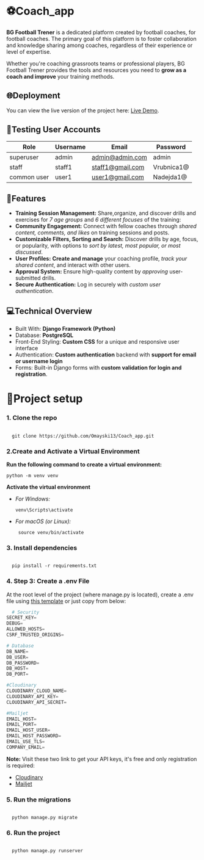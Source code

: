 # ⚽Coach_app

**BG Football Trener** is a dedicated platform created by football coaches, for football coaches. The primary goal of this platform is to foster collaboration and knowledge sharing among coaches, regardless of their experience or level of expertise. 

Whether you're coaching grassroots teams or professional players, BG Football Trener provides the tools and resources you need to **grow as a coach and improve** your training methods.

## 🌐Deployment
You can view the live version of the project here: [Live Demo](https://bg-trener-bbe3fjc8g0aqgsbz.italynorth-01.azurewebsites.net/).


## 🔧Testing User Accounts
| Role | Username | Email | Password |
|----------|----------|----------|----------|
| superuser | admin | admin@admin.com | admin |
| staff | staff1 | staff1@gmail.com | Vrubnica1@ |
|common user| user1| user1@gmail.com | Nadejda1@ |

## 🌟Features
- **Training Session Management:** Share,organize, and discover drills and exercises for *7 age groups* and *6 different focuses* of the training:
- **Community Engagement:** Connect with fellow coaches through *shared content, comments, and likes* on training sessions and posts.
- **Customizable Filters, Sorting and Search:** Discover drills by age, focus, or popularity, with options to *sort by latest, most popular, or most discussed*.
- **User Profiles:** **Create and manage** your coaching profile, *track your shared content*, and interact with other users.
- **Approval System:** Ensure high-quality content by *approving* user-submitted drills.
- **Secure Authentication:** Log in securely with *custom user authentication*.

## 💻Technical Overview
- Built With: **Django Framework (Python)**
- Database: **PostgreSQL**
- Front-End Styling: **Custom CSS** for a unique and responsive user interface
- Authentication: **Custom authentication** backend with **support for email or username login**
- Forms: Built-in Django forms with **custom validation for login and registration**.


# 🚀Project setup

### 1. Clone the repo
   
  ```terminal

    git clone https://github.com/Omayski13/Coach_app.git

  ```

### 2.Create and Activate a Virtual Environment
**Run the following command to create a virtual environment:**

   ```terminal
   python -m venv venv

   ```
**Activate the virtual environment**
- *For Windows:*
   ```
   venv\Scripts\activate
   ```

- *For macOS (or Linux):*
  ```
   source venv/bin/activate
   ```

### 3. Install dependencies
 
   ```terminal
   
     pip install -r requirements.txt
  
   ```

### 4. Step 3: Create a .env File
At the root level of the project (where manage.py is located), create a .env file using [this template](https://github.com/Omayski13/Coach_app/blob/main/.env.template) or just copy from below:

  ```py
    # Security
SECRET_KEY=
DEBUG=
ALLOWED_HOSTS=
CSRF_TRUSTED_ORIGINS=

# Database
DB_NAME=
DB_USER=
DB_PASSWORD=
DB_HOST=
DB_PORT=

#Cloudinary
CLOUDINARY_CLOUD_NAME=
CLOUDINARY_API_KEY=
CLOUDINARY_API_SECRET=

#Mailjet
EMAIL_HOST=
EMAIL_PORT=
EMAIL_HOST_USER=
EMAIL_HOST_PASSWORD=
EMAIL_USE_TLS=
COMPANY_EMAIL=
  ```
**Note:** Visit these two link to get your API keys, it's free and only registration is required:
   - [Cloudinary](https://cloudinary.com/)
   - [Mailjet](https://www.mailjet.com/)


### 5. Run the migrations

  ```terminal

    python manage.py migrate

  ```

### 6. Run the project

  ```terminal

    python manage.py runserver

  ```
